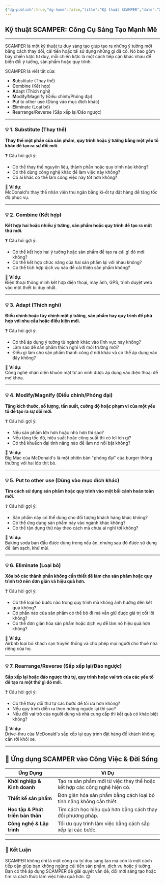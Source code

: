 ```yaml
---
{"dg-publish":true,"dg-home":false,"title":"Kỹ thuật SCAMPER","date":"2025-01-31","tags":["book","books/bo-nao-thu-hai"],"dg-path":"Books/Bộ Não Thứ Hai - Đồ Tử Bái/Kỹ thuật SCAMPER.md","permalink":"/books/bo-nao-thu-hai-do-tu-bai/ky-thuat-scamper/","dgPassFrontmatter":true,"noteIcon":"","updated":"2025-01-31T14:08:15.700+07:00"}
---
```


## Kỹ thuật SCAMPER: Công Cụ Sáng Tạo Mạnh Mẽ
---

SCAMPER là một kỹ thuật tư duy sáng tạo giúp tạo ra những ý tưởng mới bằng cách thay đổi, cải tiến hoặc tái sử dụng những gì đã có. Nó bao gồm bảy chiến lược tư duy, mỗi chiến lược là một cách tiếp cận khác nhau để biến đổi ý tưởng, sản phẩm hoặc quy trình.

SCAMPER là viết tắt của:

- **S**ubstitute (Thay thế)
- **C**ombine (Kết hợp)
- **A**dapt (Thích nghi)
- **M**odify/Magnify (Điều chỉnh/Phóng đại)
- **P**ut to other use (Dùng vào mục đích khác)
- **E**liminate (Loại bỏ)
- **R**earrange/Reverse (Sắp xếp lại/Đảo ngược)

---

### 💡 1. Substitute (Thay thế)

**Thay thế một phần của sản phẩm, quy trình hoặc ý tưởng bằng một yếu tố khác để tạo ra sự đổi mới.**

❓ Câu hỏi gợi ý:

- Có thể thay thế nguyên liệu, thành phần hoặc quy trình nào không?
- Có thể dùng công nghệ khác để làm việc này không?
- Có ai khác có thể làm công việc này tốt hơn không?

🔹 **Ví dụ:**  
McDonald's thay thế nhân viên thu ngân bằng ki-ốt tự đặt hàng để tăng tốc độ phục vụ.

---

### 💡 2. Combine (Kết hợp)

**Kết hợp hai hoặc nhiều ý tưởng, sản phẩm hoặc quy trình để tạo ra một thứ mới.**

❓ Câu hỏi gợi ý:

- Có thể kết hợp hai ý tưởng hoặc sản phẩm để tạo ra cái gì đó mới không?
- Có thể kết hợp chức năng của hai sản phẩm lại với nhau không?
- Có thể tích hợp dịch vụ nào để cải thiện sản phẩm không?

🔹 **Ví dụ:**  
Điện thoại thông minh kết hợp điện thoại, máy ảnh, GPS, trình duyệt web vào một thiết bị duy nhất.

---

### 💡 3. Adapt (Thích nghi)

**Điều chỉnh hoặc tùy chỉnh một ý tưởng, sản phẩm hay quy trình để phù hợp với nhu cầu hoặc điều kiện mới.**

❓ Câu hỏi gợi ý:

- Có thể áp dụng ý tưởng từ ngành khác vào lĩnh vực này không?
- Làm sao để sản phẩm thích nghi với môi trường mới?
- Điều gì làm cho sản phẩm thành công ở nơi khác và có thể áp dụng vào đây không?

🔹 **Ví dụ:**  
Công nghệ nhận diện khuôn mặt từ an ninh được áp dụng vào điện thoại để mở khóa.

---

### 💡 4. Modify/Magnify (Điều chỉnh/Phóng đại)

**Tăng kích thước, số lượng, tần suất, cường độ hoặc phạm vi của một yếu tố để tạo ra sự đổi mới.**

❓ Câu hỏi gợi ý:

- Nếu sản phẩm lớn hơn hoặc nhỏ hơn thì sao?
- Nếu tăng tốc độ, hiệu suất hoặc công suất thì có lợi ích gì?
- Có thể khuếch đại tính năng nào để làm nó nổi bật không?

🔹 **Ví dụ:**  
Big Mac của McDonald's là một phiên bản "phóng đại" của burger thông thường với hai lớp thịt bò.

---

### 💡 5. Put to other use (Dùng vào mục đích khác)

**Tìm cách sử dụng sản phẩm hoặc quy trình vào một bối cảnh hoàn toàn mới.**

❓ Câu hỏi gợi ý:

- Sản phẩm này có thể dùng cho đối tượng khách hàng khác không?
- Có thể ứng dụng sản phẩm này vào ngành khác không?
- Có thể tận dụng thứ này theo cách mà chưa ai nghĩ tới không?

🔹 **Ví dụ:**  
Baking soda ban đầu được dùng trong nấu ăn, nhưng sau đó được sử dụng để làm sạch, khử mùi.

---

### 💡 6. Eliminate (Loại bỏ)

**Xóa bỏ các thành phần không cần thiết để làm cho sản phẩm hoặc quy trình trở nên đơn giản và hiệu quả hơn.**

❓ Câu hỏi gợi ý:

- Có thể loại bỏ bước nào trong quy trình mà không ảnh hưởng đến kết quả không?
- Có phần nào của sản phẩm có thể bỏ đi mà vẫn giữ được giá trị cốt lõi không?
- Có thể đơn giản hóa sản phẩm hoặc dịch vụ để làm nó hiệu quả hơn không?

🔹 **Ví dụ:**  
Airbnb loại bỏ khách sạn truyền thống và cho phép mọi người cho thuê nhà riêng của họ.

---

### 💡 7. Rearrange/Reverse (Sắp xếp lại/Đảo ngược)

**Sắp xếp lại hoặc đảo ngược thứ tự, quy trình hoặc vai trò của các yếu tố để tạo ra một thứ gì đó mới.**

❓ Câu hỏi gợi ý:

- Có thể thay đổi thứ tự các bước để tối ưu hơn không?
- Nếu quy trình diễn ra theo hướng ngược lại thì sao?
- Nếu đổi vai trò của người dùng và nhà cung cấp thì kết quả có khác biệt không?

🔹 **Ví dụ:**  
Drive-thru của McDonald's sắp xếp lại quy trình đặt hàng để khách không cần rời khỏi xe.

---

## 📌 Ứng dụng SCAMPER vào Công Việc & Đời Sống

|Ứng Dụng|Ví Dụ|
|---|---|
|**Khởi nghiệp & Kinh doanh**|Tạo ra sản phẩm mới từ việc thay thế hoặc kết hợp các công nghệ hiện có.|
|**Thiết kế sản phẩm**|Đơn giản hóa sản phẩm bằng cách loại bỏ tính năng không cần thiết.|
|**Học tập & Phát triển bản thân**|Tìm cách học hiệu quả hơn bằng cách thay đổi phương pháp.|
|**Công nghệ & Lập trình**|Tối ưu quy trình làm việc bằng cách sắp xếp lại các bước.|

---

### 🚀 Kết Luận

SCAMPER không chỉ là một công cụ tư duy sáng tạo mà còn là một cách tiếp cận giúp bạn không ngừng cải tiến sản phẩm, dịch vụ hoặc ý tưởng. Bạn có thể áp dụng SCAMPER để giải quyết vấn đề, đổi mới sáng tạo hoặc tìm ra cách thức làm việc hiệu quả hơn. 😊